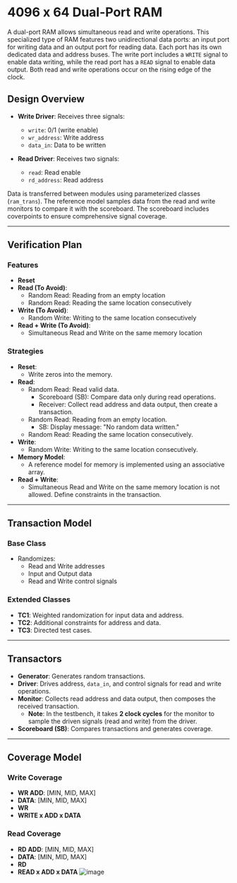 # 4096 x 64 Dual-Port RAM

A dual-port RAM allows simultaneous read and write operations. This specialized type of RAM features two unidirectional data ports: an input port for writing data and an output port for reading data. Each port has its own dedicated data and address buses. The write port includes a `WRITE` signal to enable data writing, while the read port has a `READ` signal to enable data output. Both read and write operations occur on the rising edge of the clock.

## Design Overview

- **Write Driver**: Receives three signals:
  - `write`: 0/1 (write enable)
  - `wr_address`: Write address
  - `data_in`: Data to be written

- **Read Driver**: Receives two signals:
  - `read`: Read enable
  - `rd_address`: Read address

Data is transferred between modules using parameterized classes (`ram_trans`). The reference model samples data from the read and write monitors to compare it with the scoreboard. The scoreboard includes coverpoints to ensure comprehensive signal coverage.

---

## Verification Plan

### Features

- **Reset**
- **Read (To Avoid)**:
  - Random Read: Reading from an empty location
  - Random Read: Reading the same location consecutively
- **Write (To Avoid)**:
  - Random Write: Writing to the same location consecutively
- **Read + Write (To Avoid)**:
  - Simultaneous Read and Write on the same memory location

### Strategies

- **Reset**:
  - Write zeros into the memory.
- **Read**:
  - Random Read: Read valid data.
    - Scoreboard (SB): Compare data only during read operations.
    - Receiver: Collect read address and data output, then create a transaction.
  - Random Read: Reading from an empty location.
    - SB: Display message: "No random data written."
  - Random Read: Reading the same location consecutively.
- **Write**:
  - Random Write: Writing to the same location consecutively.
- **Memory Model**:
  - A reference model for memory is implemented using an associative array.
- **Read + Write**:
  - Simultaneous Read and Write on the same memory location is not allowed. Define constraints in the transaction.

---

## Transaction Model

### Base Class
- Randomizes:
  - Read and Write addresses
  - Input and Output data
  - Read and Write control signals

### Extended Classes
- **TC1**: Weighted randomization for input data and address.
- **TC2**: Additional constraints for address and data.
- **TC3**: Directed test cases.

---

## Transactors

- **Generator**: Generates random transactions.
- **Driver**: Drives address, `data_in`, and control signals for read and write operations.
- **Monitor**: Collects read address and data output, then composes the received transaction.
  - **Note**: In the testbench, it takes **2 clock cycles** for the monitor to sample the driven signals (read and write) from the driver.
- **Scoreboard (SB)**: Compares transactions and generates coverage.

---

## Coverage Model

### Write Coverage
- **WR ADD**: [MIN, MID, MAX]
- **DATA**: [MIN, MID, MAX]
- **WR**
- **WRITE x ADD x DATA**

### Read Coverage
- **RD ADD**: [MIN, MID, MAX]
- **DATA**: [MIN, MID, MAX]
- **RD**
- **READ x ADD x DATA**
![image](https://github.com/user-attachments/assets/7bd47624-d726-41c8-98d6-42c0912bcc95)
